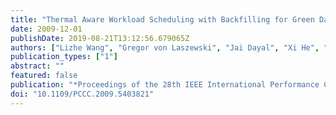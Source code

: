 ```yaml
---
title: "Thermal Aware Workload Scheduling with Backfilling for Green Data Centers"
date: 2009-12-01
publishDate: 2019-08-21T13:12:56.679065Z
authors: ["Lizhe Wang", "Gregor von Laszewski", "Jai Dayal", "Xi He", "Thomas R. Furlani"]
publication_types: ["1"]
abstract: ""
featured: false
publication: "*Proceedings of the 28th IEEE International Performance Computing and Communications Conference (IPCCC)*"
doi: "10.1109/PCCC.2009.5403821"
---
```


